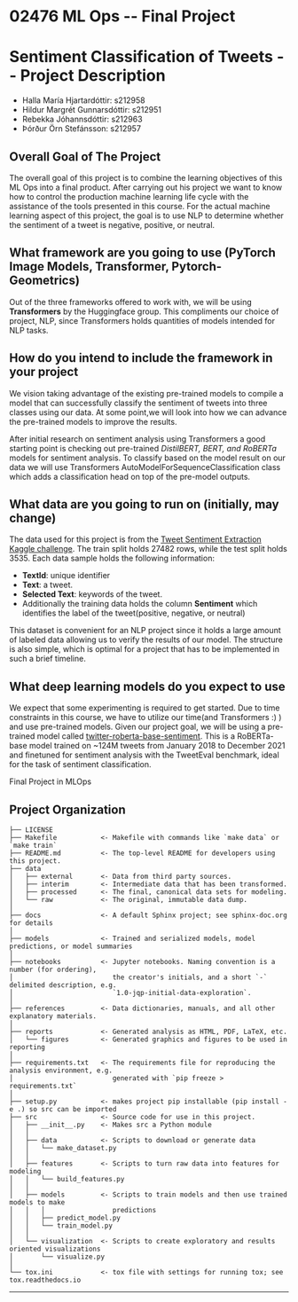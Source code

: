 02476 ML Ops -- Final Project
==============================

# Sentiment Classification of Tweets -- Project Description
- Halla María Hjartardóttir: s212958
- Hildur Margrét Gunnarsdóttir: s212951
- Rebekka Jóhannsdóttir: s212963
- Þórður Örn Stefánsson: s212957

## Overall Goal of The Project
The overall goal of this project is to combine the learning objectives of this ML Ops into a final product. After carrying out his project we want to know how to control the production machine learning life cycle with the assistance of the tools presented in this course. For the actual machine learning aspect of this project, the goal is to use NLP to determine whether the sentiment of a tweet is negative, positive, or neutral. 

## What framework are you going to use (PyTorch Image Models, Transformer, Pytorch-Geometrics)
Out of the three frameworks offered to work with, we will be using **Transformers** by the Huggingface group. This compliments our choice of project, NLP, since Transformers holds quantities of models intended for NLP tasks. 

## How do you intend to include the framework in your project
We vision taking advantage of the existing pre-trained models to compile a model that can successfully classify the sentiment of tweets into three classes using our data. At some point,we will look into how we can advance the pre-trained models to improve the results. 

After initial research on sentiment analysis using Transformers a good starting point is checking out pre-trained *DistilBERT, BERT, and RoBERTa* models for sentiment analysis. To classify based on the model result on our data we will use Transformers AutoModelForSequenceClassification class which adds a classification head on top of the pre-model outputs.

## What data are you going to run on (initially, may change)
The data used for this project is from the [Tweet Sentiment Extraction Kaggle challenge](https://www.kaggle.com/competitions/tweet-sentiment-extraction/data). The train split holds 27482 rows, while the test split holds 3535. Each data sample holds the following information: 

- **TextId**: unique identifier
- **Text**: a tweet.
- **Selected Text**: keywords of the tweet.
- Additionally the training data holds the column **Sentiment** which identifies the label of the tweet(positive, negative, or neutral)

This dataset is convenient for an NLP project since it holds a
 large amount of labeled data allowing us to verify the results of our model. The structure is also simple, which is optimal for a project that has to be implemented in such a brief timeline.

## What deep learning models do you expect to use
We expect that some experimenting is required to get started. Due to time constraints in this course, we have to utilize our time(and Transformers :) ) and use pre-trained models. Given our project goal, we will be using a pre-trained model called [twitter-roberta-base-sentiment](https://huggingface.co/cardiffnlp/twitter-roberta-base-sentiment). This is a RoBERTa-base model trained on ~124M tweets from January 2018 to December 2021 and finetuned for sentiment analysis with the TweetEval benchmark, ideal for the task of sentiment classification. 



Final Project in MLOps

Project Organization
------------

    ├── LICENSE
    ├── Makefile           <- Makefile with commands like `make data` or `make train`
    ├── README.md          <- The top-level README for developers using this project.
    ├── data
    │   ├── external       <- Data from third party sources.
    │   ├── interim        <- Intermediate data that has been transformed.
    │   ├── processed      <- The final, canonical data sets for modeling.
    │   └── raw            <- The original, immutable data dump.
    │
    ├── docs               <- A default Sphinx project; see sphinx-doc.org for details
    │
    ├── models             <- Trained and serialized models, model predictions, or model summaries
    │
    ├── notebooks          <- Jupyter notebooks. Naming convention is a number (for ordering),
    │                         the creator's initials, and a short `-` delimited description, e.g.
    │                         `1.0-jqp-initial-data-exploration`.
    │
    ├── references         <- Data dictionaries, manuals, and all other explanatory materials.
    │
    ├── reports            <- Generated analysis as HTML, PDF, LaTeX, etc.
    │   └── figures        <- Generated graphics and figures to be used in reporting
    │
    ├── requirements.txt   <- The requirements file for reproducing the analysis environment, e.g.
    │                         generated with `pip freeze > requirements.txt`
    │
    ├── setup.py           <- makes project pip installable (pip install -e .) so src can be imported
    ├── src                <- Source code for use in this project.
    │   ├── __init__.py    <- Makes src a Python module
    │   │
    │   ├── data           <- Scripts to download or generate data
    │   │   └── make_dataset.py
    │   │
    │   ├── features       <- Scripts to turn raw data into features for modeling
    │   │   └── build_features.py
    │   │
    │   ├── models         <- Scripts to train models and then use trained models to make
    │   │   │                 predictions
    │   │   ├── predict_model.py
    │   │   └── train_model.py
    │   │
    │   └── visualization  <- Scripts to create exploratory and results oriented visualizations
    │       └── visualize.py
    │
    └── tox.ini            <- tox file with settings for running tox; see tox.readthedocs.io


--------

